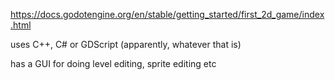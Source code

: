 https://docs.godotengine.org/en/stable/getting_started/first_2d_game/index.html

uses C++, C# or GDScript (apparently, whatever that is)

has a GUI for doing level editing, sprite editing etc